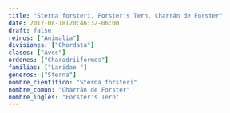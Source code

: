 ```yaml
---
title: "Sterna forsteri, Forster's Tern, Charrán de Forster"
date: 2017-08-18T20:46:32-06:00
draft: false
reinos: ["Animalia"]
divisiones: ["Chordata"]
clases: ["Aves"]
ordenes: ["Charadriiformes"]
familias: ["Laridae "]
generos: ["Sterna"]
nombre_cientifico: "Sterna forsteri"
nombre_comun: "Charrán de Forster"
nombre_ingles: "Forster's Tern"
---
```


